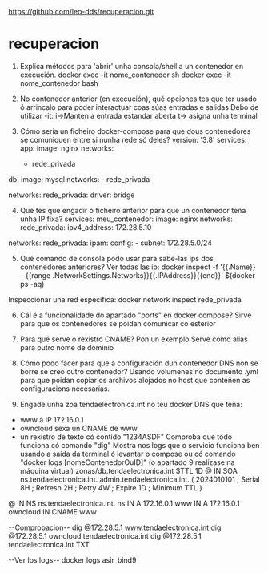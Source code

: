 https://github.com/leo-dds/recuperacion.git
# recuperacion
1. Explica métodos para 'abrir' unha consola/shell a un contenedor en execución.
   docker exec -it nome_contenedor sh
   docker exec -it nome_contenedor bash
   
2. No contenedor anterior (en execución), qué opciones tes que ter usado ó arrincalo para
poder interactuar coas súas entradas e salidas
   Debo de utilizar -it:
   i→Manten a entrada estandar aberta
   t→ asigna unha terminal
3. Cómo sería un ficheiro docker-compose para que dous contenedores se comuniquen
entre si nunha rede só deles?
  version: '3.8'
services:
  app:
    image: nginx
    networks:
      - rede_privada

  db:
    image: mysql
    networks:
      - rede_privada

networks:
  rede_privada:
    driver: bridge
    
4. Qué tes que engadir ó ficheiro anterior para que un contenedor teña unha IP fixa?
   services:
  meu_contenedor:
    image: nginx
    networks:
      rede_privada:
        ipv4_address: 172.28.5.10

networks:
  rede_privada:
    ipam:
      config:
        - subnet: 172.28.5.0/24

5. Qué comando de consola podo usar para sabe-las ips dos contenedores anteriores?
   Ver todas las ip: docker inspect -f '{{.Name}} - {{range .NetworkSettings.Networks}}{{.IPAddress}}{{end}}' $(docker ps -aq)

Inspeccionar una red especifica: docker network inspect rede_privada

6. Cál é a funcionalidade do apartado "ports" en docker compose?
   Sirve para que os contenedores se poidan comunicar co esterior
   
7. Para qué serve o rexistro CNAME? Pon un exemplo
   Serve como alias para outro nome de dominio
   
8. Cómo podo facer para que a configuración dun contenedor DNS non se borre se creo
outro contenedor?
Usando volumenes no documento .yml para que poidan copiar os archivos alojados no host que conteñen as configuracions necesarias.

9. Engade unha zoa tendaelectronica.int no teu docker DNS que teña:
- www á IP 172.16.0.1
- owncloud sexa un CNAME de www
- un rexistro de texto có contido "1234ASDF"
Comproba que todo funciona có comando "dig"
Mostra nos logs que o servicio funciona ben usando a saída da terminal ó levantar o
compose ou có comando "docker logs [nomeContenedorOuID]"
(o apartado 9 realízase na máquina virtual)
zonas/db.tendaelectronica.int
$TTL 1D
@   IN  SOA  ns.tendaelectronica.int. admin.tendaelectronica.int. (
    2024010101 ; Serial
    8H         ; Refresh
    2H         ; Retry
    4W         ; Expire
    1D         ; Minimum TTL
)

@        IN  NS   ns.tendaelectronica.int.
ns       IN  A    172.16.0.1
www      IN  A    172.16.0.1
owncloud IN  CNAME www

--Comprobacion--
dig @172.28.5.1 www.tendaelectronica.int
dig @172.28.5.1 owncloud.tendaelectronica.int 
dig @172.28.5.1 tendaelectronica.int TXT 

--Ver los logs--
docker logs asir_bind9 
